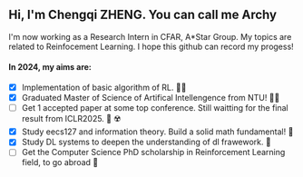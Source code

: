 ## Hi, I'm Chengqi ZHENG. You can call me Archy

I'm now working as a Research Intern in CFAR, A*Star Group. My topics are related to Reinfocement Learning. I hope this github can record my progess!

#### In 2024, my aims are:
- [x] Implementation of basic algorithm of RL. 🧑‍🚒
- [x] Graduated Master of Science of Artifical Intellengence from NTU! 👨‍🎓
- [ ] Get 1 accepted paper at some top conference. Still waitting for the final result from ICLR2025. 🤞 ☢️
- [x] Study eecs127 and information theory. Build a solid math fundamental! 📐
- [x] Study DL systems to deepen the understanding of dl frawework. 🪿
- [ ] Get the Computer Science PhD scholarship in Reinforcement Learning field, to go abroad 🥳

